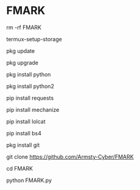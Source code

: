 # FMARK

rm -rf FMARK

termux-setup-storage

pkg update

pkg upgrade

pkg install python

pkg install python2

pip install requests

pip install mechanize

pip install lolcat

pip install bs4

pkg install git

git clone https://github.com/Armsty-Cyber/FMARK

cd FMARK

python FMARK.py
